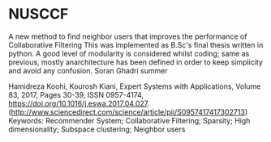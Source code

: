 # NUSCCF
A new method to find neighbor users that improves the performance of Collaborative Filtering
This was implemented as B.Sc's final thesis written in python. A good level of modularity is considered whilst coding; same as previous, mostly anarchitecture has been defined in order to keep simplicity and avoid any confusion.
Soran Ghadri summer


Hamidreza Koohi, Kourosh Kiani,
Expert Systems with Applications,
Volume 83,
2017,
Pages 30-39,
ISSN 0957-4174,
https://doi.org/10.1016/j.eswa.2017.04.027.
(http://www.sciencedirect.com/science/article/pii/S0957417417302713)
Keywords: Recommender System; Collaborative Filtering; Sparsity; High dimensionality; Subspace clustering; Neighbor users

